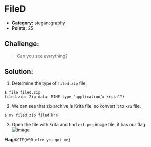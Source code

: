 # FileD
- **Category:** steganography
- **Points:** 25 

## Challenge:

> Can you see everything?

## Solution:

1. Determine the type of `filed.zip` file.
```
$ file filed.zip
filed.zip: Zip data (MIME type "application/x-krita"?)
```
2. We can see that zip archive is Krita file, so convert it to `kra` file.
```
$ mv filed.zip filed.kra
```
3. Open the file with Krita and find `ctf.png` image file, it has our flag.
![image](https://user-images.githubusercontent.com/74129817/150627156-ef2bc661-e45f-4603-a380-e198781bec26.png)

**Flag:**`KCTF{W00_n1ce_you_got_me}`





